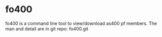 # fo400

fo400 is a command line tool to view/download as400 pf members. The man and detail are in git repo: fo400.git
